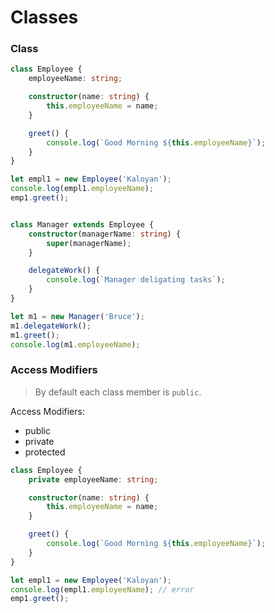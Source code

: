 # Classes

### Class

```typescript
class Employee {
    employeeName: string;

    constructor(name: string) {
        this.employeeName = name;
    }

    greet() {
        console.log(`Good Morning ${this.employeeName}`);
    }
}

let empl1 = new Employee('Kaloyan');
console.log(empl1.employeeName);
emp1.greet();


class Manager extends Employee {
    constructor(managerName: string) {
        super(managerName);
    }

    delegateWork() {
        console.log(`Manager deligating tasks`);
    }
}

let m1 = new Manager('Bruce');
m1.delegateWork();
m1.greet();
console.log(m1.employeeName);
```

### Access Modifiers

> By default each class member is `public`.

Access Modifiers:
- public
- private
- protected

```typescript
class Employee {
    private employeeName: string;

    constructor(name: string) {
        this.employeeName = name;
    }

    greet() {
        console.log(`Good Morning ${this.employeeName}`);
    }
}

let empl1 = new Employee('Kaloyan');
console.log(empl1.employeeName); // error
emp1.greet();
```
